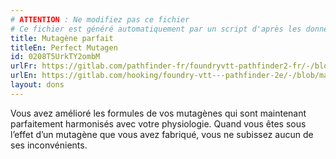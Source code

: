 ```yaml
---
# ATTENTION : Ne modifiez pas ce fichier
# Ce fichier est généré automatiquement par un script d'après les données du module Foundry VTT officiel et de sa traduction
title: Mutagène parfait
titleEn: Perfect Mutagen
id: 0208T5UrkTY2ombM
urlFr: https://gitlab.com/pathfinder-fr/foundryvtt-pathfinder2-fr/-/blob/master/data/feats/0208T5UrkTY2ombM.htm
urlEn: https://gitlab.com/hooking/foundry-vtt---pathfinder-2e/-/blob/master/packs/data/feats.db/perfect-mutagen.json
layout: dons
---
```

Vous avez amélioré les formules de vos mutagènes qui sont maintenant parfaitement harmonisés avec votre physiologie. Quand vous êtes sous l’effet d’un mutagène que vous avez fabriqué, vous ne subissez aucun de ses inconvénients.
